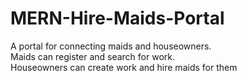 # MERN-Hire-Maids-Portal
A portal for connecting maids and houseowners.<br/>
Maids can register and search for work.<br/>
Houseowners can create work and hire maids for them
